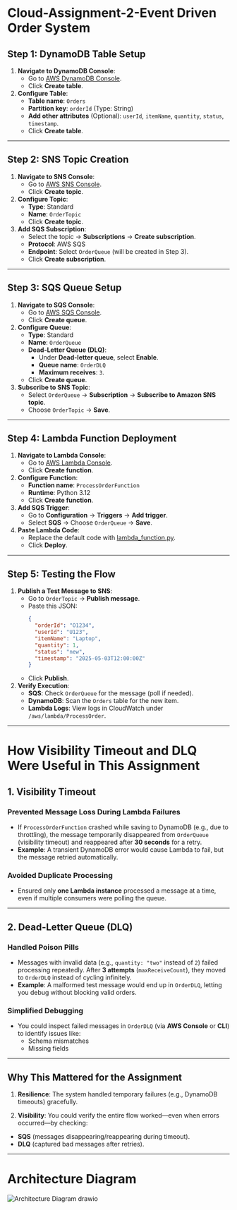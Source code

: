 # Cloud-Assignment-2-Event Driven Order System
## Step 1: DynamoDB Table Setup
1. **Navigate to DynamoDB Console**:
   - Go to [AWS DynamoDB Console](https://console.aws.amazon.com/dynamodbv2).
   - Click **Create table**.
2. **Configure Table**:
   - **Table name**: `Orders`
   - **Partition key**: `orderId` (Type: String)
   - **Add other attributes** (Optional): `userId`, `itemName`, `quantity`, `status`, `timestamp`.
   - Click **Create table**.

---

## Step 2: SNS Topic Creation
1. **Navigate to SNS Console**:
   - Go to [AWS SNS Console](https://console.aws.amazon.com/sns/v3).
   - Click **Create topic**.
2. **Configure Topic**:
   - **Type**: Standard
   - **Name**: `OrderTopic`
   - Click **Create topic**.
3. **Add SQS Subscription**:
   - Select the topic → **Subscriptions** → **Create subscription**.
   - **Protocol**: AWS SQS
   - **Endpoint**: Select `OrderQueue` (will be created in Step 3).
   - Click **Create subscription**.

---

## Step 3: SQS Queue Setup
1. **Navigate to SQS Console**:
   - Go to [AWS SQS Console](https://console.aws.amazon.com/sqs).
   - Click **Create queue**.
2. **Configure Queue**:
   - **Type**: Standard
   - **Name**: `OrderQueue`
   - **Dead-Letter Queue (DLQ)**:
     - Under **Dead-letter queue**, select **Enable**.
     - **Queue name**: `OrderDLQ`
     - **Maximum receives**: `3`.
   - Click **Create queue**.
3. **Subscribe to SNS Topic**:
   - Select `OrderQueue` → **Subscription** → **Subscribe to Amazon SNS topic**.
   - Choose `OrderTopic` → **Save**.

---

## Step 4: Lambda Function Deployment
1. **Navigate to Lambda Console**:
   - Go to [AWS Lambda Console](https://console.aws.amazon.com/lambda).
   - Click **Create function**.
2. **Configure Function**:
   - **Function name**: `ProcessOrderFunction`
   - **Runtime**: Python 3.12
   - Click **Create function**.
3. **Add SQS Trigger**:
   - Go to **Configuration** → **Triggers** → **Add trigger**.
   - Select **SQS** → Choose `OrderQueue` → **Save**.
4. **Paste Lambda Code**:
   - Replace the default code with [lambda_function.py](#lambda-function-code).
   - Click **Deploy**.

---

## Step 5: Testing the Flow
1. **Publish a Test Message to SNS**:
   - Go to `OrderTopic` → **Publish message**.
   - Paste this JSON:
     ```json
     {
       "orderId": "O1234", 
       "userId": "U123", 
       "itemName": "Laptop", 
       "quantity": 1, 
       "status": "new", 
       "timestamp": "2025-05-03T12:00:00Z"
     }
     ```
   - Click **Publish**.
2. **Verify Execution**:
   - **SQS**: Check `OrderQueue` for the message (poll if needed).
   - **DynamoDB**: Scan the `Orders` table for the new item.
   - **Lambda Logs**: View logs in CloudWatch under `/aws/lambda/ProcessOrder`.

---

# How Visibility Timeout and DLQ Were Useful in This Assignment  

## 1. Visibility Timeout  

### **Prevented Message Loss During Lambda Failures**  
- If `ProcessOrderFunction` crashed while saving to DynamoDB (e.g., due to throttling), the message temporarily disappeared from `OrderQueue` (visibility timeout) and reappeared after **30 seconds** for a retry.  
- **Example**: A transient DynamoDB error would cause Lambda to fail, but the message retried automatically.  

### **Avoided Duplicate Processing**  
- Ensured only **one Lambda instance** processed a message at a time, even if multiple consumers were polling the queue.  

---

## 2. Dead-Letter Queue (DLQ)  

### **Handled Poison Pills**  
- Messages with invalid data (e.g., `quantity: "two"` instead of `2`) failed processing repeatedly. After **3 attempts** (`maxReceiveCount`), they moved to `OrderDLQ` instead of cycling infinitely.  
- **Example**: A malformed test message would end up in `OrderDLQ`, letting you debug without blocking valid orders.  

### **Simplified Debugging**  
- You could inspect failed messages in `OrderDLQ` (via **AWS Console** or **CLI**) to identify issues like:  
  - Schema mismatches  
  - Missing fields  

---

## Why This Mattered for the Assignment  

1) **Resilience**: The system handled temporary failures (e.g., DynamoDB timeouts) gracefully.  

2) **Visibility**: You could verify the entire flow worked—even when errors occurred—by checking:  
- **SQS** (messages disappearing/reappearing during timeout).  
- **DLQ** (captured bad messages after retries).  

---

# Architecture Diagram
![Architecture Diagram drawio](https://github.com/user-attachments/assets/b85b4263-7372-4b34-a118-29345b4507a2)

